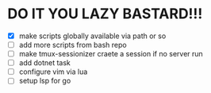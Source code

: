 # DO IT YOU LAZY BASTARD!!!

- [x] make scripts globally available via path or so
- [ ] add more scripts from bash repo
- [ ] make tmux-sessionizer craete a session if no server run
- [ ] add dotnet task
- [ ] configure vim via lua
- [ ] setup lsp for go